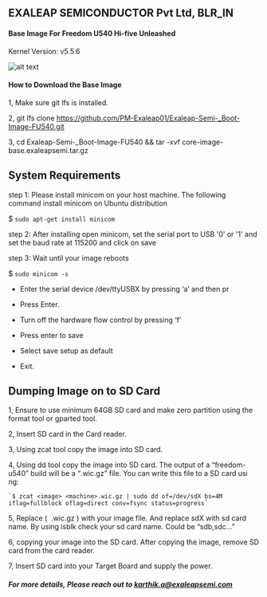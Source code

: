 ****EXALEAP SEMICONDUCTOR Pvt Ltd, BLR_IN****
--------------------------------------

#### Base Image For Freedom U540 Hi-five Unleashed

Kernel Version: v5.5.6

![alt text](https://images.prismic.io/sifive/6320ea644480fdb6131b9d63eae826b7a1e1dca9_boards_unleashed.jpg?auto=compress,format)

#### How to Download the Base Image
1, Make sure git lfs is installed.

2, git lfs clone https://github.com/PM-Exaleap01/Exaleap-Semi-_Boot-Image-FU540.git

3, cd Exaleap-Semi-_Boot-Image-FU540 && tar -xvf core-image-base.exaleapsemi.tar.gz

**System Requirements**
--------------------------------------
step 1: Please install minicom on your host machine. The following command install minicom on Ubuntu distribution

$ `sudo apt-get install minicom`

step 2: After installing open minicom, set the serial port to USB '0' or '1' and set the baud rate at 115200 and          click on save

step 3: Wait until your image reboots

$ `sudo minicom -s`

- Enter the serial device /dev/ttyUSBX by pressing ‘a’ and then pr

- Press Enter.

- Turn off the hardware flow control by pressing ‘f’

- Press enter to save

- Select save setup as default

- Exit.


**Dumping Image on to SD Card**
--------------------------------------

1, Ensure to use minimum 64GB SD card and make zero partition using the format tool or gparted tool.

2, Insert SD card in the Card reader.

3, Using zcat tool copy the image into SD card.

4, Using dd tool copy the image into SD card.
   The output of a “freedom-u540”  build will be a “<image>.wic.gz” file. You can write this file to a SD card usi   ng:

	`$ zcat <image> <machine>.wic.gz | sudo dd of=/dev/sdX bs=4M iflag=fullblock oflag=direct conv=fsync status=progress` 

5, Replace ( <image> <machine>.wic.gz )  with your image file. And replace  sdX with sd card name.
   By using lsblk check your sd card name. Could be “sdb,sdc...”

6, copying your image into the SD card. After copying the image, remove SD card from the card reader.

7, Insert SD card into your Target Board and supply the power.


##### For more details, Please reach out to karthik.a@exaleapsemi.com
